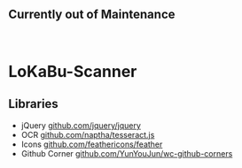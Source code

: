 ## Currently out of Maintenance
<br>

# LoKaBu-Scanner

## Libraries
* jQuery [github.com/jquery/jquery](https://github.com/jquery/jquery)
* OCR [github.com/naptha/tesseract.js](https://github.com/naptha/tesseract.js)
* Icons [github.com/feathericons/feather](https://github.com/feathericons/feather)
* Github Corner [github.com/YunYouJun/wc-github-corners](https://github.com/YunYouJun/wc-github-corners)
